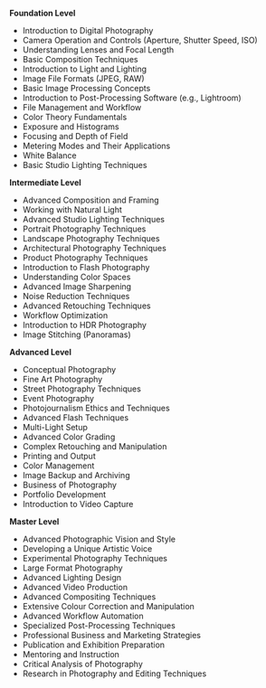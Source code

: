 **Foundation Level**

*   Introduction to Digital Photography
*   Camera Operation and Controls (Aperture, Shutter Speed, ISO)
*   Understanding Lenses and Focal Length
*   Basic Composition Techniques
*   Introduction to Light and Lighting
*   Image File Formats (JPEG, RAW)
*   Basic Image Processing Concepts
*   Introduction to Post-Processing Software (e.g., Lightroom)
*   File Management and Workflow
*   Color Theory Fundamentals
*   Exposure and Histograms
*   Focusing and Depth of Field
*   Metering Modes and Their Applications
*   White Balance
*   Basic Studio Lighting Techniques

**Intermediate Level**

*   Advanced Composition and Framing
*   Working with Natural Light
*   Advanced Studio Lighting Techniques
*   Portrait Photography Techniques
*   Landscape Photography Techniques
*   Architectural Photography Techniques
*   Product Photography Techniques
*   Introduction to Flash Photography
*   Understanding Color Spaces
*   Advanced Image Sharpening
*   Noise Reduction Techniques
*   Advanced Retouching Techniques
*   Workflow Optimization
*   Introduction to HDR Photography
*   Image Stitching (Panoramas)

**Advanced Level**

*   Conceptual Photography
*   Fine Art Photography
*   Street Photography Techniques
*   Event Photography
*   Photojournalism Ethics and Techniques
*   Advanced Flash Techniques
*   Multi-Light Setup
*   Advanced Color Grading
*   Complex Retouching and Manipulation
*   Printing and Output
*   Color Management
*   Image Backup and Archiving
*   Business of Photography
*   Portfolio Development
*   Introduction to Video Capture

**Master Level**

*   Advanced Photographic Vision and Style
*   Developing a Unique Artistic Voice
*   Experimental Photography Techniques
*   Large Format Photography
*   Advanced Lighting Design
*   Advanced Video Production
*   Advanced Compositing Techniques
*   Extensive Colour Correction and Manipulation
*   Advanced Workflow Automation
*   Specialized Post-Processing Techniques
*   Professional Business and Marketing Strategies
*   Publication and Exhibition Preparation
*   Mentoring and Instruction
*   Critical Analysis of Photography
*   Research in Photography and Editing Techniques

